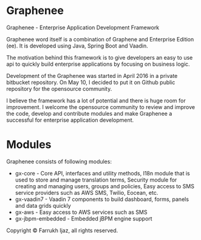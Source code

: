 # Graphenee
Graphenee - Enterprise Application Development Framework

Graphenee word itself is a combination of Graphene and Enterprise Edition (ee). It is developed using Java, Spring Boot and Vaadin.

The motivation behind this framework is to give developers an easy to use api to quickly build enterprise applications by focusing on business logic.

Development of the Graphenee was started in April 2016 in a private bitbucket repository. On May 10, I decided to put it on Github public repository for the opensource community.

I believe the framework has a lot of potential and there is huge room for improvement. I welcome the opensource community to review and improve the code, develop and contribute modules and make Graphenee a successful for enterprise application development.

# Modules
Graphenee consists of following modules:
* gx-core - Core API, interfaces and utility methods, I18n module that is used to store and manage translation terms, Security module for creating and managing users, groups and policies, Easy access to SMS service providers such as AWS SMS, Twilio, Eocean, etc.
* gx-vaadin7 - Vaadin 7 components to build dashboard, forms, panels and data grids quickly
* gx-aws - Easy access to AWS services such as SMS
* gx-jbpm-embedded - Embedded jBPM engine support

Copyright &copy; Farrukh Ijaz, all rights reserved.
